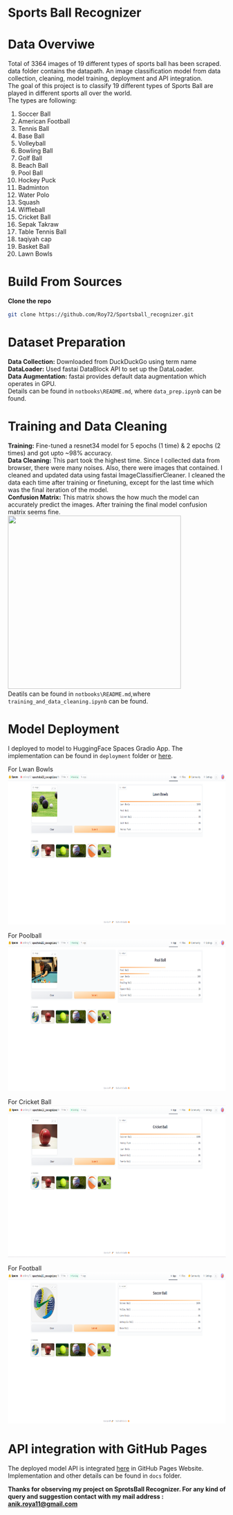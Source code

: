 # Sports Ball Recognizer
# Data Overviwe
Total of 3364 images of 19 different types of sports ball has been scraped. data folder contains the datapath.
An image classification model from data collection, cleaning, model training, deployment and API integration. <br/>
The goal of this project is to classify 19 different types of Sports Ball are played in different sports all over the world. <br/>
The types are following: <br/>
1. Soccer Ball
2. American Football
3. Tennis Ball
4. Base Ball
5. Volleyball
6. Bowling Ball
7. Golf Ball
8. Beach Ball
9. Pool Ball
10. Hockey Puck
11. Badminton
12. Water Polo
13. Squash
14. Wiffleball
15. Cricket Ball
16. Sepak Takraw
17. Table Tennis Ball
18. taqiyah cap
19. Basket Ball
20. Lawn Bowls

# Build From Sources

**Clone the repo**
```bash
git clone https://github.com/Roy72/Sportsball_recognizer.git
```

# Dataset Preparation
**Data Collection:** Downloaded from DuckDuckGo using term name <br/>
**DataLoader:** Used fastai DataBlock API to set up the DataLoader. <br/>
**Data Augmentation:** fastai provides default data augmentation which operates in GPU. <br/>
Details can be found in `notbooks\README.md`, where `data_prep.ipynb` can be found.

# Training and Data Cleaning
**Training:** Fine-tuned a resnet34 model for 5 epochs (1 time) & 2 epochs (2 times) and got upto ~98% accuracy. <br/>
**Data Cleaning:** This part took the highest time. Since I collected data from browser, there were many noises. Also, there were images that contained. I cleaned and updated data using fastai ImageClassifierCleaner. I cleaned the data each time after training or finetuning, except for the last time which was the final iteration of the model. <br/>
**Confusion Matrix:** This matrix shows the how much the model can accurately predict the images. After training the final model confusion matrix seems fine. <br/>
<img src = "confuison matrix.png" width="400" height ="400"> <br/>
Deatils can be found in `notbooks\README.md`,where `training_and_data_cleaning.ipynb` can be found.

# Model Deployment
I deployed to model to HuggingFace Spaces Gradio App. The implementation can be found in `deployment` folder or [here](https://huggingface.co/spaces/anikroy72/sportsball_recognizer?logs=build). <br/>

For Lwan Bowls <br/>
<img src = "deployment/Lawn Bowls.png" width="700" height="350"> <br/>

For Poolball<br/>
<img src = "deployment/poolball.png" width="700" height="350"> <br/>

For Cricket Ball<br/>
<img src = "deployment/cricket.png" width="700" height="350"> <br/>

For  Football<br/>
<img src = "deployment/football.png" width="700" height="350"> <br/>

# API integration with GitHub Pages
The deployed model API is integrated [here](https://roy72.github.io/Sportsball_recognizer/) in GitHub Pages Website. Implementation and other details can be found in `docs` folder.

**Thanks for observing my project on SprotsBall Recognizer. For any kind of query and suggestion contact with my mail address : anik.roya11@gmail.com**
